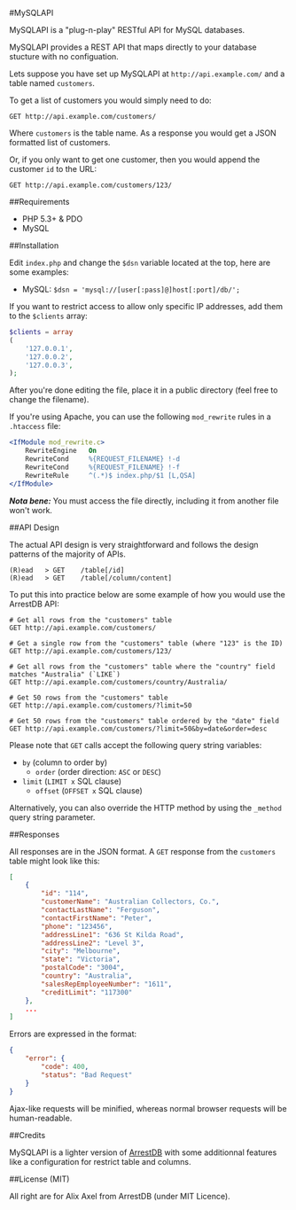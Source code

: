 #MySQLAPI

MySQLAPI is a "plug-n-play" RESTful API for MySQL databases.

MySQLAPI provides a REST API that maps directly to your database stucture with no configuation.

Lets suppose you have set up MySQLAPI at `http://api.example.com/` and a table named `customers`.

To get a list of customers you would simply need to do:

	GET http://api.example.com/customers/

Where `customers` is the table name. As a response you would get a JSON formatted list of customers.

Or, if you only want to get one customer, then you would append the customer `id` to the URL:

	GET http://api.example.com/customers/123/

##Requirements

- PHP 5.3+ & PDO
- MySQL

##Installation

Edit `index.php` and change the `$dsn` variable located at the top, here are some examples:

- MySQL: `$dsn = 'mysql://[user[:pass]@]host[:port]/db/';`

If you want to restrict access to allow only specific IP addresses, add them to the `$clients` array:

```php
$clients = array
(
	'127.0.0.1',
	'127.0.0.2',
	'127.0.0.3',
);
```

After you're done editing the file, place it in a public directory (feel free to change the filename).

If you're using Apache, you can use the following `mod_rewrite` rules in a `.htaccess` file:

```apache
<IfModule mod_rewrite.c>
	RewriteEngine	On
	RewriteCond		%{REQUEST_FILENAME}	!-d
	RewriteCond		%{REQUEST_FILENAME}	!-f
	RewriteRule		^(.*)$ index.php/$1	[L,QSA]
</IfModule>
```

***Nota bene:*** You must access the file directly, including it from another file won't work.

##API Design

The actual API design is very straightforward and follows the design patterns of the majority of APIs.

	(R)ead   > GET    /table[/id]
	(R)ead   > GET    /table[/column/content]

To put this into practice below are some example of how you would use the ArrestDB API:

	# Get all rows from the "customers" table
	GET http://api.example.com/customers/

	# Get a single row from the "customers" table (where "123" is the ID)
	GET http://api.example.com/customers/123/

	# Get all rows from the "customers" table where the "country" field matches "Australia" (`LIKE`)
	GET http://api.example.com/customers/country/Australia/

	# Get 50 rows from the "customers" table
	GET http://api.example.com/customers/?limit=50

	# Get 50 rows from the "customers" table ordered by the "date" field
	GET http://api.example.com/customers/?limit=50&by=date&order=desc

Please note that `GET` calls accept the following query string variables:

- `by` (column to order by)
  - `order` (order direction: `ASC` or `DESC`)
- `limit` (`LIMIT x` SQL clause)
  - `offset` (`OFFSET x` SQL clause)

Alternatively, you can also override the HTTP method by using the `_method` query string parameter.

##Responses

All responses are in the JSON format. A `GET` response from the `customers` table might look like this:

```json
[
    {
        "id": "114",
        "customerName": "Australian Collectors, Co.",
        "contactLastName": "Ferguson",
        "contactFirstName": "Peter",
        "phone": "123456",
        "addressLine1": "636 St Kilda Road",
        "addressLine2": "Level 3",
        "city": "Melbourne",
        "state": "Victoria",
        "postalCode": "3004",
        "country": "Australia",
        "salesRepEmployeeNumber": "1611",
        "creditLimit": "117300"
    },
    ...
]
```

Errors are expressed in the format:

```json
{
    "error": {
        "code": 400,
        "status": "Bad Request"
    }
}
```

Ajax-like requests will be minified, whereas normal browser requests will be human-readable.

##Credits

MySQLAPI is a lighter version of [ArrestDB](https://github.com/alixaxel/ArrestDB) with some additionnal features like a configuration for restrict table and columns.

##License (MIT)

All right are for Alix Axel from ArrestDB (under MIT Licence).
